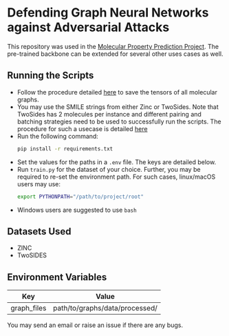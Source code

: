 # Defending Graph Neural Networks against Adversarial Attacks 
This repository was used in the  <a href="">Molecular Property Prediction Project</a>. The pre-trained backbone can be extended for several other uses cases as well. 

## Running the Scripts
- Follow the procedure detailed <a href="https://github.com/Deceptrax123/Molecular-Graph-Featuriser" >here</a> to save the tensors of all molecular graphs.
- You may use the SMILE strings from either Zinc or TwoSides. Note that TwoSides has 2 molecules per instance and different pairing and batching strategies need to be used to successfully run the scripts. The procedure for such a usecase is detailed <a href="https://github.com/Deceptrax123/Drug-Drug-Interaction-Dataloader">here</a>
- Run the following command:
  ```sh
  pip install -r requirements.txt
  ```
- Set the values for the paths in a ```.env``` file. The keys are detailed below.
- Run ```train.py``` for the dataset of your choice. Further, you may be required to re-set the environment path. For such cases, linux/macOS users may use:
  ```sh
  export PYTHONPATH="/path/to/project/root"
  ```
- Windows users are suggested to use ```bash```


## Datasets Used
- ZINC
- TwoSIDES

## Environment Variables
|Key|Value|
|---|------|
|graph_files|path/to/graphs/data/processed/|

You may send an email or raise an issue if there are any bugs.